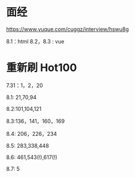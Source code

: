 # 面经

https://www.yuque.com/cuggz/interview/hswu8g

8.1：html
8.2，8.3 : vue

# 重新刷 Hot100

7.31：1，2，20

8.1: 21,70,94

8.2:101,104,121

8.3:136，141，160，169

8.4: 206，226，234

8.5: 283,338,448

8.6: 461,543(!),617(!)

8.7: 5